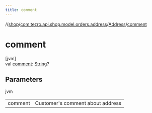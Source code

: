 ```yaml
---
title: comment
---
```

//[shop](../../../index.html)/[com.tezro.api.shop.model.orders.address](../index.html)/[Address](index.html)/[comment](comment.html)



# comment



[jvm]\
val [comment](comment.html): [String](https://kotlinlang.org/api/latest/jvm/stdlib/kotlin/-string/index.html)?



## Parameters


jvm

| | |
|---|---|
| comment | Customer's comment about address |




